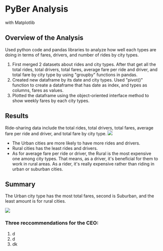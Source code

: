 # PyBer Analysis
with Matplotlib
## Overview of the Analysis
Used python code and pandas libraries to analyze how well each types are doing in terms of fares, drivers, and number of rides by city types. 
1. First merged 2 datasets about rides and city types. After that get all the total rides, total drivers, total fares, average fare per ride and driver, and total fare by city type by using "groupby" functions in pandas. 
2. Created new dataframe by its date and city types. Used "pivot()" function to create a dataframe that has date as index, and types as columns, fares as values. 
3. Plotted the dataframe using the object-oriented interface method to show weekly fares by each city types.

## Results
Ride-sharing data include the total rides, total drivers, total fares, average fare per ride and driver, and total fare by city type. 
![](https://user-images.githubusercontent.com/64121596/143131652-47a5bc84-8563-4eb0-b96e-378ea150e4db.png)
* The Urban cities are more likely to have more rides and drivers. 
* Rural cities has the least rides and drivers. 
* As for average fare per ride or driver, the Rural is the most expensive one among city types. That means, as a driver, it's beneficial for them to work in rural areas. As a rider, it's really expensive rather than riding in urban or suburban cities. 

## Summary
The Urban city type has the most total fares, second is Suburban, and the least amount is for rural cities. 

![](https://user-images.githubusercontent.com/64121596/143097188-c4530c59-aa54-4316-a9be-f1e239a6d7ad.png)

### Three reccommendations for the CEO:
1. d
2. d
3. dk
